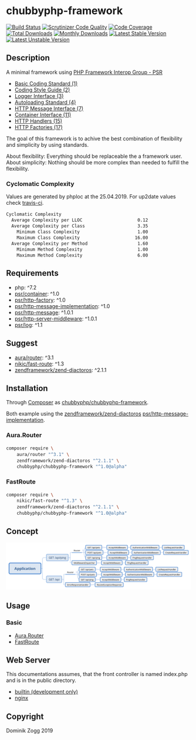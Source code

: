 # chubbyphp-framework

[![Build Status](https://api.travis-ci.org/chubbyphp/chubbyphp-framework.png?branch=master)](https://travis-ci.org/chubbyphp/chubbyphp-framework)
[![Scrutinizer Code Quality](https://scrutinizer-ci.com/g/chubbyphp/chubbyphp-framework/badges/quality-score.png?b=master)](https://scrutinizer-ci.com/g/chubbyphp/chubbyphp-framework/?branch=master)
[![Code Coverage](https://scrutinizer-ci.com/g/chubbyphp/chubbyphp-framework/badges/coverage.png?b=master)](https://scrutinizer-ci.com/g/chubbyphp/chubbyphp-framework/?branch=master)
[![Total Downloads](https://poser.pugx.org/chubbyphp/chubbyphp-framework/downloads.png)](https://packagist.org/packages/chubbyphp/chubbyphp-framework)
[![Monthly Downloads](https://poser.pugx.org/chubbyphp/chubbyphp-framework/d/monthly)](https://packagist.org/packages/chubbyphp/chubbyphp-framework)
[![Latest Stable Version](https://poser.pugx.org/chubbyphp/chubbyphp-framework/v/stable.png)](https://packagist.org/packages/chubbyphp/chubbyphp-framework)
[![Latest Unstable Version](https://poser.pugx.org/chubbyphp/chubbyphp-framework/v/unstable)](https://packagist.org/packages/chubbyphp/chubbyphp-framework)

## Description

A minimal framework using [PHP Framework Interop Group - PSR][1]

 * [Basic Coding Standard (1)][2]
 * [Coding Style Guide (2)][3]
 * [Logger Interface (3)][4]
 * [Autoloading Standard (4)][5]
 * [HTTP Message Interface (7)][6]
 * [Container Interface (11)][7]
 * [HTTP Handlers (15)][8]
 * [HTTP Factories (17)][9]

The goal of this framework is to achive the best combination of flexibility and simplicity by using standards.

About flexibility: Everything should be replaceable the a framework user.
About simplicity: Nothing should be more complex than needed to fulfill the flexibility.

### Cyclomatic Complexity

Values are generated by phploc at the 25.04.2019. For up2date values check [travis-ci][15].

```
Cyclomatic Complexity
  Average Complexity per LLOC                     0.12
  Average Complexity per Class                    3.35
    Minimum Class Complexity                      1.00
    Maximum Class Complexity                     16.00
  Average Complexity per Method                   1.60
    Minimum Method Complexity                     1.00
    Maximum Method Complexity                     6.00
```

## Requirements

 * php: ^7.2
 * [psr/container][20]: ^1.0
 * [psr/http-factory][21]: ^1.0
 * [psr/http-message-implementation][22]: ^1.0
 * [psr/http-message][23]: ^1.0.1
 * [psr/http-server-middleware][24]: ^1.0.1
 * [psr/log][25]: ^1.1

## Suggest

 * [aura/router][30]: ^3.1
 * [nikic/fast-route][31]: ^1.3
 * [zendframework/zend-diactoros][32]: ^2.1.1

## Installation

Through [Composer](http://getcomposer.org) as [chubbyphp/chubbyphp-framework][40].

Both example using the [zendframework/zend-diactoros][32] [psr/http-message-implementation][22].

### Aura.Router

```sh
composer require \
    aura/router "^3.1" \
    zendframework/zend-diactoros "^2.1.1" \
    chubbyphp/chubbyphp-framework "^1.0@alpha"
```

### FastRoute

```sh
composer require \
    nikic/fast-route "^1.3" \
    zendframework/zend-diactoros "^2.1.1" \
    chubbyphp/chubbyphp-framework "^1.0@alpha"
```

## Concept

![Application workflow](doc/images/workflow.png?raw=true "Application workflow")

## Usage

### Basic

 * [Aura.Router][50]
 * [FastRoute][51]

## Web Server

This documentations assumes, that the front controller is named index.php and is in the public directory.

 * [builtin (development only)][60]
 * [nginx][61]

## Copyright

Dominik Zogg 2019

[1]: https://www.php-fig.org/psr/

[2]: https://www.php-fig.org/psr/psr-1
[3]: https://www.php-fig.org/psr/psr-2
[4]: https://www.php-fig.org/psr/psr-3
[5]: https://www.php-fig.org/psr/psr-4
[6]: https://www.php-fig.org/psr/psr-7
[7]: https://www.php-fig.org/psr/psr-11
[8]: https://www.php-fig.org/psr/psr-15
[9]: https://www.php-fig.org/psr/psr-17

[15]: https://travis-ci.org/chubbyphp/chubbyphp-framework

[20]: https://packagist.org/packages/psr/container
[21]: https://packagist.org/packages/psr/http-factory
[22]: https://packagist.org/packages/psr/http-message-implementation
[23]: https://packagist.org/packages/psr/http-message
[24]: https://packagist.org/packages/psr/http-server-middleware
[25]: https://packagist.org/packages/psr/log

[30]: https://packagist.org/packages/aura/router
[31]: https://packagist.org/packages/nikic/fast-route
[32]: https://packagist.org/packages/zendframework/zend-diactoros

[40]: https://packagist.org/packages/chubbyphp/chubbyphp-framework

[50]: doc/usage/basic/aurarouter.md
[51]: doc/usage/basic/fastroute.md

[60]: doc/webserver/builtin.md
[61]: doc/webserver/nginx.md
